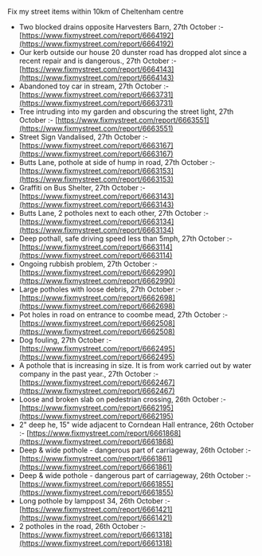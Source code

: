 Fix my street items within 10km of Cheltenham centre

<!-- fix_marker starts -->

- Two blocked drains opposite Harvesters Barn, 27th October :- [https://www.fixmystreet.com/report/6664192](https://www.fixmystreet.com/report/6664192)
- Our kerb outside our house 20 dunster road has dropped alot since a recent repair and is dangerous., 27th October :- [https://www.fixmystreet.com/report/6664143](https://www.fixmystreet.com/report/6664143)
- Abandoned toy car in stream, 27th October :- [https://www.fixmystreet.com/report/6663731](https://www.fixmystreet.com/report/6663731)
- Tree intruding into my garden and obscuring the street light, 27th October :- [https://www.fixmystreet.com/report/6663551](https://www.fixmystreet.com/report/6663551)
- Street Sign Vandalised, 27th October :- [https://www.fixmystreet.com/report/6663167](https://www.fixmystreet.com/report/6663167)
- Butts Lane, pothole at side of hump in road, 27th October :- [https://www.fixmystreet.com/report/6663153](https://www.fixmystreet.com/report/6663153)
- Graffiti on Bus Shelter, 27th October :- [https://www.fixmystreet.com/report/6663143](https://www.fixmystreet.com/report/6663143)
- Butts Lane, 2 potholes next to each other, 27th October :- [https://www.fixmystreet.com/report/6663134](https://www.fixmystreet.com/report/6663134)
- Deep pothall, safe driving speed less than 5mph, 27th October :- [https://www.fixmystreet.com/report/6663114](https://www.fixmystreet.com/report/6663114)
- Ongoing rubbish problem, 27th October :- [https://www.fixmystreet.com/report/6662990](https://www.fixmystreet.com/report/6662990)
- Large potholes with loose debris, 27th October :- [https://www.fixmystreet.com/report/6662698](https://www.fixmystreet.com/report/6662698)
- Pot holes in road on entrance to coombe mead, 27th October :- [https://www.fixmystreet.com/report/6662508](https://www.fixmystreet.com/report/6662508)
- Dog fouling, 27th October :- [https://www.fixmystreet.com/report/6662495](https://www.fixmystreet.com/report/6662495)
- A pothole that is increasing in size. It is from work carried out by water company in the past year., 27th October :- [https://www.fixmystreet.com/report/6662467](https://www.fixmystreet.com/report/6662467)
- Loose and broken slab on pedestrian crossing, 26th October :- [https://www.fixmystreet.com/report/6662195](https://www.fixmystreet.com/report/6662195)
- 2" deep he, 15" wide adjacent to Corndean Hall entrance, 26th October :- [https://www.fixmystreet.com/report/6661868](https://www.fixmystreet.com/report/6661868)
- Deep & wide pothole - dangerous part of carriageway, 26th October :- [https://www.fixmystreet.com/report/6661861](https://www.fixmystreet.com/report/6661861)
- Deep & wide pothole - dangerous part of carriageway, 26th October :- [https://www.fixmystreet.com/report/6661855](https://www.fixmystreet.com/report/6661855)
- Long pothole by lamppost 34, 26th October :- [https://www.fixmystreet.com/report/6661421](https://www.fixmystreet.com/report/6661421)
- 2 potholes in the road, 26th October :- [https://www.fixmystreet.com/report/6661318](https://www.fixmystreet.com/report/6661318)

<!-- fix_marker ends -->